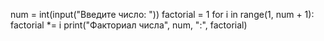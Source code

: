 num = int(input("Введите число: "))
factorial = 1
for i in range(1, num + 1):
    factorial *= i
print("Факториал числа", num, ":", factorial)
